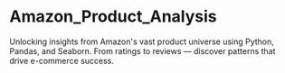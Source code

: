 # Amazon_Product_Analysis
Unlocking insights from Amazon's vast product universe using Python, Pandas, and Seaborn. From ratings to reviews — discover patterns that drive e-commerce success.
